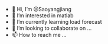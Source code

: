 - 👋 Hi, I’m @Saoyangjiang
- 👀 I’m interested in matlab
- 🌱 I’m currently learning load forecast
- 💞️ I’m looking to collaborate on ...
- 📫 How to reach me ...

<!---
Saoyangjiang/Saoyangjiang is a ✨ special ✨ repository because its `README.md` (this file) appears on your GitHub profile.
You can click the Preview link to take a look at your changes.
--->
